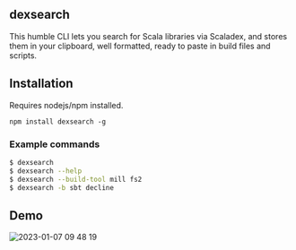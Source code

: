 ## dexsearch

This humble CLI lets you search for Scala libraries via Scaladex, and stores them in your clipboard, well formatted, ready to paste in build files and scripts.

## Installation

Requires nodejs/npm installed.

```
npm install dexsearch -g
```

### Example commands

```bash
$ dexsearch
$ dexsearch --help
$ dexsearch --build-tool mill fs2
$ dexsearch -b sbt decline
```

## Demo

![2023-01-07 09 48 19](https://user-images.githubusercontent.com/1052965/211144583-27fd93c2-ad63-4386-9dc9-4d8e749ec185.gif)

